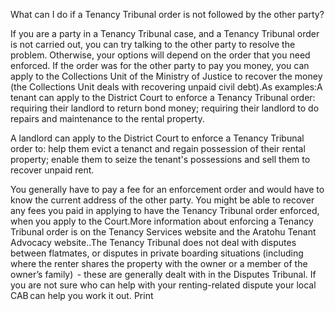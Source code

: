 What can I do if a Tenancy Tribunal order is not followed by the other party?

If you are a party in a Tenancy Tribunal case, and a Tenancy Tribunal order is not carried out, you can try talking to the other party to resolve the problem. Otherwise, your options will depend on the order that you need enforced. If the order was for the other party to pay you money, you can apply to the Collections Unit of the Ministry of Justice to recover the money (the Collections Unit deals with recovering unpaid civil debt).As examples:A tenant can apply to the District Court to enforce a Tenancy Tribunal order:
requiring their landlord to return bond money;
requiring their landlord to do repairs and maintenance to the rental property.

A landlord can apply to the District Court to enforce a Tenancy Tribunal order to:
help them evict a tenanct and regain possession of their rental property;
enable them to seize the tenant's possessions and sell them to recover unpaid rent.

You generally have to pay a fee for an enforcement order and would have to know the current address of the other party. You might be able to recover any fees you paid in applying to have the Tenancy Tribunal order enforced, when you apply to the Court.More information about enforcing a Tenancy Tribunal order is on the Tenancy Services website and the Aratohu Tenant Advocacy website..The Tenancy Tribunal does not deal with disputes between flatmates, or disputes in private boarding situations (including where the renter shares the property with the owner or a member of the owner’s family)  - these are generally dealt with in the Disputes Tribunal. If you are not sure who can help with your renting-related dispute your local CAB can help you work it out.  Print 